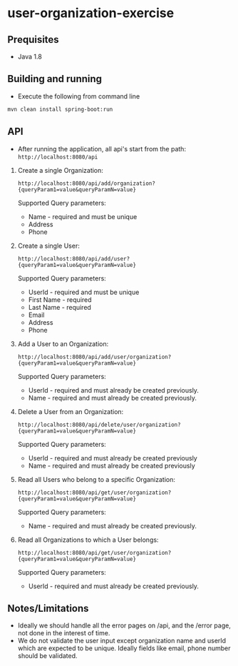 # user-organization-exercise

## Prequisites

 - Java 1.8

## Building and running

 - Execute the following from command line
 
```bash
mvn clean install spring-boot:run
```

## API
 - After running the application, all api's start from the path:
 ```http://localhost:8080/api```
 
 1. Create a single Organization:
 
    ```http://localhost:8080/api/add/organization?{queryParam1=value&queryParamN=value}```
      
    Supported Query parameters:
    - Name - required and must be unique
    - Address
    - Phone
 
 2. Create a single User:
 
    ```http://localhost:8080/api/add/user?{queryParam1=value&queryParamN=value}```
    
    Supported Query parameters:
    - UserId  - required and must be unique
    - First Name - required
    - Last Name - required
    - Email
    - Address
    - Phone
   
 3. Add a User to an Organization:
 
     ```http://localhost:8080/api/add/user/organization?{queryParam1=value&queryParamN=value}```
    
    Supported Query parameters:
    - UserId - required and must already be created previously.
    - Name - required and must already be created previously.
   
 4. Delete a User from an Organization:
 
     ```http://localhost:8080/api/delete/user/organization?{queryParam1=value&queryParamN=value}```
     
    Supported Query parameters:
    - UserId - required and must already be created previously
    - Name - required and must already be created previously
  
 5. Read all Users who belong to a specific Organization:
 
     ```http://localhost:8080/api/get/user/organization?{queryParam1=value&queryParamN=value}```
        
    Supported Query parameters:
    - Name - required and must already be created previously.
 
 6. Read all Organizations to which a User belongs:
 
     ```http://localhost:8080/api/get/user/organization?{queryParam1=value&queryParamN=value}```
    
    Supported Query parameters:
    - UserId - required and must already be created previously.

## Notes/Limitations
 - Ideally we should handle all the error pages on /api, and the /error page, not done in the interest of time.
 - We do not validate the user input except organization name and userId which are expected to be unique. Ideally fields like email, phone number should be validated.
